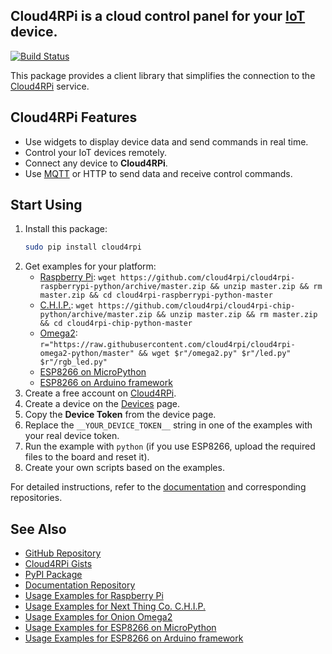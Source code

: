 **Cloud4RPi** is a cloud control panel for your [IoT](https://en.wikipedia.org/wiki/Internet_of_things) device.
-----
[![Build Status](https://travis-ci.org/cloud4rpi/cloud4rpi.svg?branch=master)](https://travis-ci.org/cloud4rpi/cloud4rpi)

This package provides a client library that simplifies the connection to the [Cloud4RPi](https://cloud4rpi.io/) service.


## Cloud4RPi Features

- Use widgets to display device data and send commands in real time.
- Control your IoT devices remotely.
- Connect any device to **Cloud4RPi**.
- Use [MQTT](https://pypi.python.org/pypi/paho-mqtt) or HTTP to send data and receive control commands.

## Start Using

1. Install this package:
    ```bash
    sudo pip install cloud4rpi
    ```
1. Get examples for your platform:
    - [Raspberry Pi](https://github.com/cloud4rpi/cloud4rpi-raspberrypi-python): `wget https://github.com/cloud4rpi/cloud4rpi-raspberrypi-python/archive/master.zip && unzip master.zip && rm master.zip && cd cloud4rpi-raspberrypi-python-master`
    - [C.H.I.P.](https://github.com/cloud4rpi/cloud4rpi-chip-python): `wget https://github.com/cloud4rpi/cloud4rpi-chip-python/archive/master.zip && unzip master.zip && rm master.zip && cd cloud4rpi-chip-python-master`
    - [Omega2](https://github.com/cloud4rpi/cloud4rpi-omega2-python): `r="https://raw.githubusercontent.com/cloud4rpi/cloud4rpi-omega2-python/master" && wget $r"/omega2.py" $r"/led.py" $r"/rgb_led.py"`
    - [ESP8266 on MicroPython](https://github.com/cloud4rpi/cloud4rpi-esp8266-micropython)
    - [ESP8266 on Arduino framework](https://github.com/cloud4rpi/cloud4rpi-esp-arduino)
1. Create a free account on [Cloud4RPi](https://cloud4rpi.io).
2. Create a device on the [Devices](https://cloud4rpi.io/devices) page.
3. Copy the **Device Token** from the device page.
4. Replace the `__YOUR_DEVICE_TOKEN__` string in one of the examples with your real device token.
5. Run the example with `python` (if you use ESP8266, upload the required files to the board and reset it).
6. Create your own scripts based on the examples.

For detailed instructions, refer to the [documentation](http://docs.cloud4rpi.io/) and corresponding repositories.

## See Also

* [GitHub Repository](https://github.com/cloud4rpi/cloud4rpi/)
* [Cloud4RPi Gists](https://gist.github.com/c4r-gists)
* [PyPI Package](https://pypi.python.org/pypi/cloud4rpi)
* [Documentation Repository](https://github.com/cloud4rpi/docs)
* [Usage Examples for Raspberry Pi](https://github.com/cloud4rpi/cloud4rpi-raspberrypi-python)
* [Usage Examples for Next Thing Co. C.H.I.P.](https://github.com/cloud4rpi/cloud4rpi-chip-python)
* [Usage Examples for Onion Omega2](https://github.com/cloud4rpi/cloud4rpi-omega2-python)
* [Usage Examples for ESP8266 on MicroPython](https://github.com/cloud4rpi/cloud4rpi-esp8266-micropython)
* [Usage Examples for ESP8266 on Arduino framework](https://github.com/cloud4rpi/cloud4rpi-esp-arduino)
